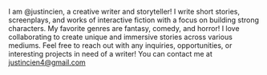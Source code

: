 I am @justincien, a creative writer and storyteller! 
I write short stories, screenplays, and works of interactive fiction with a focus on building strong characters. 
My favorite genres are fantasy, comedy, and horror!
I love collaborating to create unique and immersive stories across various mediums.
Feel free to reach out with any inquiries, opportunities, or interesting projects in need of a writer!
You can contact me at justincien4@gmail.com
